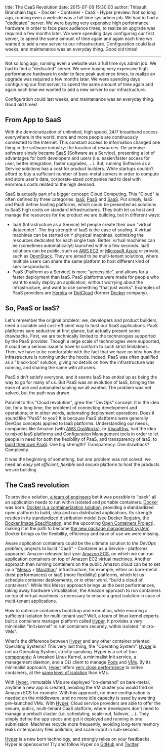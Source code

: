 title: The CaaS Revolution
date: 2015-07-06 15:30:00
author: Thibault Bronchain
tags:
    - Docker
    - Container
    - CaaS
    - Hyper
preview: Not so long ago, running even a website was a full time sys admin job. We had to find a "dedicated" server. We were buying very expensive high performance hardware in order to face peak audience times, to realize an upgrade was required a few months later. We were spending days configuring our first server, to spend the same amount of time again and again each time we wanted to add a new server to our infrastructure. Configuration could last weeks, and maintenance was an everyday thing. Good old times!

---

Not so long ago, running even a website was a full time sys admin job. We had to find a "dedicated" server. We were buying very expensive high performance hardware in order to face peak audience times, to realize an upgrade was required a few months later. We were spending days configuring our first server, to spend the same amount of time again and again each time we wanted to add a new server to our infrastructure.Configuration could last weeks, and maintenance was an everyday thing. Good old times!## From App to SaaSWith the democratization of unlimited, high speed, 24/7 broadband access everywhere in the world, more and more people are continuously connected to the Internet. This constant access to information changed one thing in the software industry: the location of resources. On-premise software slowly became [SaaS](https://en.wikipedia.org/wiki/Cloud_computing#Software_as_a_service_.28SaaS.29) (Software as a Service), presenting a lot of advantages for both developers and users (i.e. easier/faster access for user, better integration, faster upgrades, ...). But, running Software as a Service solutions has a cost for product builders. While startups couldn't afford to buy a sufficient number of bare-metal servers in order to compute and store user's data, corporate-sized companies had to deal with enormous costs related to the high demand.SaaS is actually part of a bigger concept: Cloud Computing. This "Cloud" is often defined by three categories: [IaaS](https://en.wikipedia.org/wiki/Cloud_computing#Infrastructure_as_a_service_.28IaaS.29), [PaaS](https://en.wikipedia.org/wiki/Cloud_computing#Platform_as_a_service_.28PaaS.29) and [SaaS](https://en.wikipedia.org/wiki/Cloud_computing#Software_as_a_service_.28SaaS.29). Put simply, IaaS and PaaS define hosting platforms, which could be presented as solutions to SaaS high costs on standard infrastructures. They both let us host and manage the resources for the product we are building, but in different ways:- IaaS (Infrastructure as a Service) let people create their own "virtual datacenter". The big strength of IaaS is the ease of scaling. X virtual machines can be started on Y physical machines, optimizing the resources dedicated for each single task. Better: virtual machines can be (sometimes automatically!) launched within a few seconds. IaaS solutions can be public, such as [AWS EC2](http://aws.amazon.com/ec2/) or [Microsoft Azure](https://azure.microsoft.com/) or private, such as [OpenStack](https://www.openstack.org/). They are aimed to be multi-tenant solutions, where multiple users can share the same platform to host different kind of services/products.- PaaS (Platform as a Service) is more "accessible", and allows for a faster deployment than IaaS. PaaS platforms were made for people who want to easily deploy an application, without worrying about the infrastructure, and want to use something "that just works". Examples of PaaS providers are [Heroku](https://www.heroku.com/) or [DotCloud](https://www.dotcloud.com/) (former [Docker](https://www.docker.com/) company).## So, PaaS or IaaS?Let's remember the original problem: we, developers and product builders, need a scalable and cost-efficient way to host our SaaS applications. PaaS platforms sare seductive at first glance, but actually present some drawbacks. First, we are technically limited to the technologies supported by the PaaS provider. Though a large scale of technologies were supported, it could be a serious issue to have to conform to such strict limitations. Then, we have to be comfortable with the fact that we have no idea how the infrastructure is running under the hoods. Indeed, PaaS was often qualified as a "black-box" solution, giving no details on how the infrastructure was running, and sharing the same with all users.PaaS didn't satisfy everyone, and it seems IaaS has ended up as being the way to go for many of us. But PaaS was an evolution of IaaS, bringing the ease of use and automated scaling we all wanted. The problem was not solved, but the path was drawn.Parallel to this "Cloud revolution", grew the "DevOps" concept. It is the idea (or, for a long time, the problem) of connecting development and operations; or in other words, automating deployment operations. Does it sound like "PaaS" to you? It is because PaaS platforms were generally DevOps concepts applied to IaaS platforms. Understanding our needs, companies like Amazon (with [AWS OpsWorks](http://aws.amazon.com/opsworks/)), or [VisualOps](http://www.visualops.io/), had the idea to mixed IaaS platforms and Configuration Management tools in order to let people in need for both the flexibility of PaaS, and transparency of IaaS, to [build their own PaaS](http://devops.com/2014/07/25/whitebox-paas/). One big strength? Transparency. One drawback? Complexity.It was the beginning of something, but one problem was not solved: we need an *easy* yet *efficient*, *flexible* and *secure* platform to host the products we are building.## The CaaS revolutionTo provide a solution, [a team of engineers](https://blog.docker.com/2013/10/dotcloud-is-becoming-docker-inc/) bet it was possible to "pack" all an application needs to run within isolated and portable containers. [Docker](https://www.docker.com/) was born. [Docker is a containerization solution](https://www.docker.com/whatisdocker/), providing a standardized open platform to build, ship and run distributed applications. Its strength resides in its standardized distribution model (see [Docker Registry](https://docs.docker.com/registry/), the [Docker Image Specification](https://github.com/docker/docker/blob/master/image/spec/v1.md), and the upcoming [Open Containers Project](http://www.opencontainers.org/)), making it in the path to become [the new package management system](https://medium.com/s-c-a-l-e/how-containers-became-a-tech-darling-and-why-docker-became-their-poster-child-bfaf9ac87825). Docker brings us the flexibility, efficiency and ease of use we were missing.Aware application containers could be the ultimate solution to *the DevOps problem*, projects to build "CaaS" - Container as a Service - platforms appeared. Amazon released last year [Amazon ECS](http://aws.amazon.com/ecs/details/), on which we can run application containers on top of Amazon EC2 virtual machines. Another approach than running containers on the public Amazon cloud can be to set up a "[Mesos](http://mesos.apache.org/) + [Marathon](https://mesosphere.github.io/marathon/)" infrastructure, for example, either on bare-metal (best performances) or IaaS (more flexibility) platforms, which let us schedule container deployments, or in other word, "build a cloud of containers". While this Mesos approach brings us the best performances, taking away hardware virtualization, the Amazon approach to run containers on top of virtual machines is necessary to ensure a great isolation in case of multi-tenant applications.How to optimize containers bootstrap and execution, while ensuring a sufficient isolation for multi-tenant use? Well, a team of linux kernel experts built a containers manager platform called [Hyper](https://hyper.sh/). It provides a very minimalist "init+kernel" to run containers securely, within isolated "micro-VMs".What's the difference between [Hyper](https://hyper.sh/) and any other container oriented Operating Systems? This very last thing, the "Operating System". [Hyper](https://hyper.sh/) is not an Operating System, strictly speaking. Hyper is a set of four [components](https://hyper.sh/how-it-works.html): A tweaked Linux Kernel, a minimalist Init service, a management daemon, and a CLI client to manage [Pods](https://docs.hyper.sh/get_started/pod.html) and [VMs](https://docs.hyper.sh/get_started/lifecycle.html). By its minimalist approach, [Hyper](https://hyper.sh/) offers [very close performance](https://docs.hyper.sh/performance.html) to native containers, at the [same level of isolation](https://hyper.sh/why-hyper.html) than VMs.With [Hyper](https://hyper.sh/), immutable VMs are deployed "on-demand" on bare-metal, anytime a new app is created, avoiding the VM cluster you would find on Amazon ECS for example. With this approach, no more configuration is needed on the middleware, and no more idle capacity is used by awaiting pre-launched VMs. With [Hyper](https://hyper.sh/), Cloud service providers are able to offer the secure, public, multi-tenant CaaS platform, where developers don't need to manage a prebuilt cluster (i.e. scheduling, scale-out, failover, ...). They simply define the app specs and get it deployed and running in one submission. Machines recycle more frequently, avoiding long-term memory leaks or temporary files pollution; and scale in/out in sub-second.
[Hyper](https://hyper.sh/) is a new born technology, and strongly relies on your feedbacks. Hyper is opensource! Try and follow Hyper on [GitHub](https://github.com/hyperhq/hyper) and [Twitter](https://twitter.com/hyper_sh).